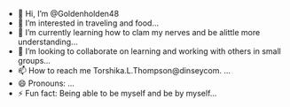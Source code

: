 - 👋 Hi, I’m @Goldenholden48
- 👀 I’m interested in traveling and food...
- 🌱 I’m currently learning how to clam my nerves and be alittle more understanding...
- 💞️ I’m looking to collaborate on learning and working with others in small groups...
- 📫 How to reach me Torshika.L.Thompson@dinseycom. ...
- 😄 Pronouns: ...
- ⚡ Fun fact: Being able to be myself and be by myself...

<!---
Goldenholden48/Goldenholden48 is a ✨ special ✨ repository because its `README.md` (this file) appears on your GitHub profile.
You can click the Preview link to take a look at your changes.
--->
